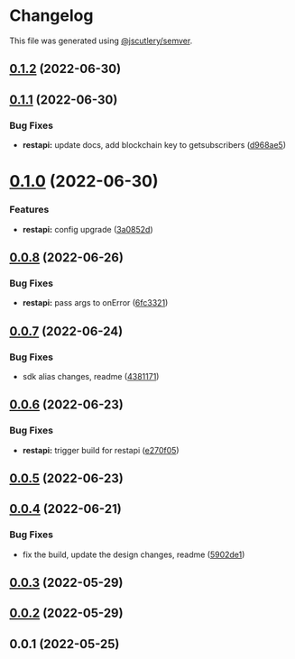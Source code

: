# Changelog

This file was generated using [@jscutlery/semver](https://github.com/jscutlery/semver).

## [0.1.2](https://github.com/ethereum-push-notification-service/epns-sdk/compare/restapi-0.1.1...restapi-0.1.2) (2022-06-30)



## [0.1.1](https://github.com/ethereum-push-notification-service/epns-sdk/compare/restapi-0.1.0...restapi-0.1.1) (2022-06-30)


### Bug Fixes

* **restapi:** update docs, add blockchain key to getsubscribers ([d968ae5](https://github.com/ethereum-push-notification-service/epns-sdk/commit/d968ae5423d90ddb9950841d7739f0eed663f967))



# [0.1.0](https://github.com/ethereum-push-notification-service/epns-sdk/compare/restapi-0.0.8...restapi-0.1.0) (2022-06-30)


### Features

* **restapi:** config upgrade ([3a0852d](https://github.com/ethereum-push-notification-service/epns-sdk/commit/3a0852dd0e8fdb73f1bc34d151fcb5ba772edf25))



## [0.0.8](https://github.com/ethereum-push-notification-service/epns-sdk/compare/restapi-0.0.7...restapi-0.0.8) (2022-06-26)


### Bug Fixes

* **restapi:** pass args to onError ([6fc3321](https://github.com/ethereum-push-notification-service/epns-sdk/commit/6fc3321ef25eb1096f9b09f5896ae41280ad7e61))



## [0.0.7](https://github.com/ethereum-push-notification-service/epns-sdk/compare/restapi-0.0.6...restapi-0.0.7) (2022-06-24)


### Bug Fixes

* sdk alias changes, readme ([4381171](https://github.com/ethereum-push-notification-service/epns-sdk/commit/4381171eabb56d359822258e5f3001432a520849))



## [0.0.6](https://github.com/ethereum-push-notification-service/epns-sdk/compare/restapi-0.0.5...restapi-0.0.6) (2022-06-23)


### Bug Fixes

* **restapi:** trigger build for restapi ([e270f05](https://github.com/ethereum-push-notification-service/epns-sdk/commit/e270f05996ef6d5a9b9cf97224d56df41698623b))



## [0.0.5](https://github.com/ethereum-push-notification-service/epns-sdk/compare/restapi-0.0.4...restapi-0.0.5) (2022-06-23)



## [0.0.4](https://github.com/ethereum-push-notification-service/epns-sdk/compare/restapi-0.0.3...restapi-0.0.4) (2022-06-21)


### Bug Fixes

* fix the build, update the design changes, readme ([5902de1](https://github.com/ethereum-push-notification-service/epns-sdk/commit/5902de19ff981755bb777b59e6e7a16b4df2b278))



## [0.0.3](https://github.com/ethereum-push-notification-service/epns-sdk/compare/restapi-0.0.2...restapi-0.0.3) (2022-05-29)



## [0.0.2](https://github.com/ethereum-push-notification-service/epns-sdk/compare/restapi-0.0.1...restapi-0.0.2) (2022-05-29)



## 0.0.1 (2022-05-25)
